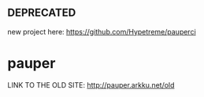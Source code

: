 ## DEPRECATED 
new project here: https://github.com/Hypetreme/pauperci

# pauper
LINK TO THE OLD SITE: http://pauper.arkku.net/old
